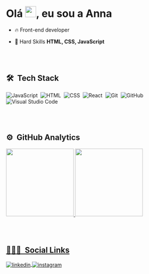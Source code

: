 <!-- ### Olá Pessoal! Sou a Anna 👋 -->

<h1 align="left">Olá <img src="https://raw.githubusercontent.com/kaueMarques/kaueMarques/master/hi.gif" width="30px">, eu sou a Anna</h1>


- 🔥 Front-end developer

<!-- - 👨‍💻 All of my projects are available at [annasabino.work](https://maykbrito.dev) 

- ▶️ I regularly post videos on [youtube.com/maykbrito](https://youtube.com/maykbrito)
-->
- 💬 Hard Skills **HTML, CSS, JavaScript**


<br><br>

## 🛠 &nbsp;Tech Stack

![JavaScript](https://img.shields.io/badge/-JavaScript-836FFF?style=flat&logo=javascript)&nbsp;
![HTML](https://img.shields.io/badge/-HTML-836FFF?style=flat&logo=HTML5)&nbsp;
![CSS](https://img.shields.io/badge/-CSS-836FFF?style=flat&logo=CSS3&logoColor=1572B6)&nbsp;
![React](https://img.shields.io/badge/-React-836FFF?style=flat&logo=react)&nbsp;
![Git](https://img.shields.io/badge/-Git-836FFF?style=flat&logo=git)&nbsp;
![GitHub](https://img.shields.io/badge/-GitHub-836FFF?style=flat&logo=github)&nbsp;
![Visual Studio Code](https://img.shields.io/badge/-Visual%20Studio%20Code-836FFF?style=flat&logo=visual-studio-code&logoColor=007ACC)&nbsp;


<br><br>

## ⚙️ &nbsp;GitHub Analytics

<div align="left">
  <a href="https://github.com/rafaballerini">
  <img height="185em" src="https://github-readme-stats.vercel.app/api?username=annassabino&show_icons=true&theme=midnight-purple&include_all_commits=true&count_private=true"/>
  <img height="185em" src="https://github-readme-stats.vercel.app/api/top-langs/?username=annassabino&layout=compact&langs_count=7&theme=midnight-purple"/>
</div>

<br><br>

## 👩🏼‍🦱 &nbsp;Social Links

<!-- <p align="left" style="background:yellow">
<a href="https://codepen.io/maykbrito" target="_blank">
  <img align="center" src="https://img.shields.io/badge/-maykbrito-05122A?style=flat&logo=codepen" alt="codepen"/>
</a> 
<a href="https://twitter.com/maykbrito" target="_blank">
  <img align="center" src="https://img.shields.io/badge/-maykbrito-05122A?style=flat&logo=twitter" alt="twitter"/>  
</a> 
<a href="https://youtube.com/maykbrito" target="_blank">
 <img align="center" src="https://img.shields.io/badge/-maykbrito-05122A?style=flat&logo=youtube" alt="youtube"/>
</a>
</p>
-->
<a href="https://linkedin.com/in/annaclaudiasabino" target="_blank">
  <img align="center" src="https://img.shields.io/badge/-annaclaudiasabino-836FFF?style=for-the-badge&logo=linkedin" alt="linkedin"/>
</a>
<a href="https://instagram.com/annaclaudiasabino" target="_blank">
 <img align="center" src="https://img.shields.io/badge/-annaclaudiasabino-836FFF?style=for-the-badge&logo=instagram" alt="instagram"/>
</a>




